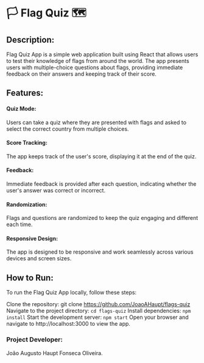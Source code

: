<h1> 🏳 Flag Quiz 🗺</h1>
<h2>Description:</h2>
Flag Quiz App is a simple web application built using React that allows users to test their knowledge of flags from around the world. The app presents users with multiple-choice questions about flags, providing immediate feedback on their answers and keeping track of their score.


<h2>Features:</h2>

<h4>Quiz Mode:</h4> Users can take a quiz where they are presented with flags and asked to select the correct country from multiple choices.
<h4>Score Tracking:</h4> The app keeps track of the user's score, displaying it at the end of the quiz.
<h4>Feedback:</h4> Immediate feedback is provided after each question, indicating whether the user's answer was correct or incorrect.
<h4>Randomization:</h4> Flags and questions are randomized to keep the quiz engaging and different each time.
<h4>Responsive Design:</h4> The app is designed to be responsive and work seamlessly across various devices and screen sizes.


<h2>How to Run:</h2>
To run the Flag Quiz App locally, follow these steps:

Clone the repository: git clone https://github.com/JoaoAHaupt/flags-quiz
Navigate to the project directory: `cd flags-quiz`
Install dependencies: `npm install`
Start the development server: `npm start`
Open your browser and navigate to http://localhost:3000 to view the app.






<h3>Project Developer: </h3>João Augusto Haupt Fonseca Oliveira.
